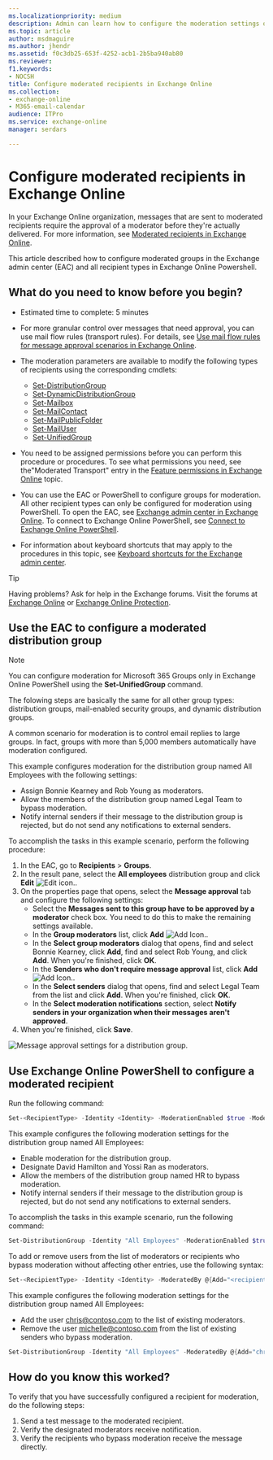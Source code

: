 ```yaml
---
ms.localizationpriority: medium
description: Admin can learn how to configure the moderation settings on all recipient types in the Exchange admin center (EAC) and in PowerShell in Exchange Online.
ms.topic: article
author: msdmaguire
ms.author: jhendr
ms.assetid: f0c3db25-653f-4252-acb1-2b5ba940ab80
ms.reviewer: 
f1.keywords:
- NOCSH
title: Configure moderated recipients in Exchange Online
ms.collection: 
- exchange-online
- M365-email-calendar
audience: ITPro
ms.service: exchange-online
manager: serdars

---
```


# Configure moderated recipients in Exchange Online

In your Exchange Online organization, messages that are sent to moderated recipients require the approval of a moderator before they're actually delivered. For more information, see [Moderated recipients in Exchange Online](moderated-recipients-exo.md).

This article described how to configure moderated groups in the Exchange admin center (EAC) and all recipient types in Exchange Online Powershell.

## What do you need to know before you begin?

- Estimated time to complete: 5 minutes

- For more granular control over messages that need approval, you can use mail flow rules (transport rules). For details, see [Use mail flow rules for message approval scenarios in Exchange Online](../../security-and-compliance/mail-flow-rules/common-message-approval-scenarios.md).

- The moderation parameters are available to modify the following types of recipients using the corresponding cmdlets:
  - [Set-DistributionGroup](/powershell/module/exchange/set-distributiongroup)
  - [Set-DynamicDistributionGroup](/powershell/module/exchange/set-dynamicdistributiongroup)
  - [Set-Mailbox](/powershell/module/exchange/set-mailbox)
  - [Set-MailContact](/powershell/module/exchange/set-mailcontact)
  - [Set-MailPublicFolder](/powershell/module/exchange/set-mailpublicfolder)
  - [Set-MailUser](/powershell/module/exchange/set-distributiongroup)
  - [Set-UnifiedGroup](/powershell/module/exchange/set-unifiedgroup)

- You need to be assigned permissions before you can perform this procedure or procedures. To see what permissions you need, see the"Moderated Transport" entry in the  [Feature permissions in Exchange Online](../../permissions-exo/feature-permissions.md) topic.

- You can use the EAC or PowerShell to configure groups for moderation. All other recipient types can only be configured for moderation using PowerShell. To open the EAC, see [Exchange admin center in Exchange Online](../../exchange-admin-center.md). To connect to Exchange Online PowerShell, see [Connect to Exchange Online PowerShell](/powershell/exchange/connect-to-exchange-online-powershell).

- For information about keyboard shortcuts that may apply to the procedures in this topic, see [Keyboard shortcuts for the Exchange admin center](../../accessibility/keyboard-shortcuts-in-admin-center.md).

> [!TIP]
> Having problems? Ask for help in the Exchange forums. Visit the forums at [Exchange Online](/answers/topics/office-exchange-server-itpro.html) or [Exchange Online Protection](https://social.technet.microsoft.com/forums/forefront/home?forum=FOPE).

## Use the EAC to configure a moderated distribution group

> [!NOTE]
> You can configure moderation for Microsoft 365 Groups only in Exchange Online PowerShell using the **Set-UnifiedGroup** command.
> 
> The folowing steps are basically the same for all other group types: distribution groups, mail-enabled security groups, and dynamic distribution groups.

A common scenario for moderation is to control email replies to large groups. In fact, groups with more than 5,000 members automatically have moderation configured.

This example configures moderation for the distribution group named All Employees with the following settings:

- Assign Bonnie Kearney and Rob Young as moderators.
- Allow the members of the distribution group named Legal Team to bypass moderation.
- Notify internal senders if their message to the distribution group is rejected, but do not send any notifications to external senders.

To accomplish the tasks in this example scenario, perform the following procedure:

1. In the EAC, go to **Recipients** \> **Groups**.
2. In the result pane, select the **All employees** distribution group and click **Edit** ![Edit icon.](../../media/ITPro_EAC_EditIcon.gif).
3. On the properties page that opens, select the **Message approval** tab and configure the following settings:
   - Select the **Messages sent to this group have to be approved by a moderator** check box. You need to do this to make the remaining settings available.
   - In the **Group moderators** list, click **Add** ![Add Icon.](../../media/ITPro_EAC_AddIcon.gif).
   - In the **Select group moderators** dialog that opens, find and select Bonnie Kearney, click **Add**, find and select Rob Young, and click **Add**. When you're finished, click **OK**.
   - In the **Senders who don't require message approval** list, click **Add** ![Add Icon.](../../media/ITPro_EAC_AddIcon.gif).
   - In the **Select senders** dialog that opens, find and select Legal Team from the list and click **Add**. When you're finished, click **OK**.
   - In the **Select moderation notifications** section, select **Notify senders in your organization when their messages aren't approved**.
4. When you're finished, click **Save**.

![Message approval settings for a distribution group.](../../media/TA_Mod_Scenario1_AllEmployes.png)

## Use Exchange Online PowerShell to configure a moderated recipient

Run the following command:

```powershell
Set-<RecipientType> -Identity <Identity> -ModerationEnabled $true -ModeratedBy <recipient1,recipient2...> -ByPassModerationFromSendersOrMembers <recipient1,recipient2...> -SendModerationNotifications <Never | Always | Internal>
```

This example configures the following moderation settings for the distribution group named All Employees:

- Enable moderation for the distribution group.
- Designate David Hamilton and Yossi Ran as moderators.
- Allow the members of the distribution group named HR to bypass moderation.
- Notify internal senders if their message to the distribution group is rejected, but do not send any notifications to external senders.

To accomplish the tasks in this example scenario, run the following command:

```powershell
Set-DistributionGroup -Identity "All Employees" -ModerationEnabled $true -ModeratedBy "David Hamilton","Yossi Ran" -ByPassModerationFromSendersOrMembers HR -SendModerationNotifications Internal
```

To add or remove users from the list of moderators or recipients who bypass moderation without affecting other entries, use the following syntax:

```powershell
Set-<RecipientType> -Identity <Identity> -ModeratedBy @{Add="<recipient1>","<recipient2>"...; Remove="<recipient1>","<recipient2>"...} -ByPassModerationFromSendersOrMembers @{Add="<recipient1>","<recipient2>"...; Remove="<recipient1>","<recipient2>"...}
```

This example configures the following moderation settings for the distribution group named All Employees:

- Add the user chris@contoso.com to the list of existing moderators.
- Remove the user michelle@contoso.com from the list of existing senders who bypass moderation.

```PowerShell
Set-DistributionGroup -Identity "All Employees" -ModeratedBy @{Add="chris@contoso.com"} -ByPassModerationFromSendersOrMembers @{Remove="michelle@contoso.com"
```

## How do you know this worked?

To verify that you have successfully configured a recipient for moderation, do the following steps:

1. Send a test message to the moderated recipient.
2. Verify the designated moderators receive notification.
3. Verify the recipients who bypass moderation receive the message directly.
